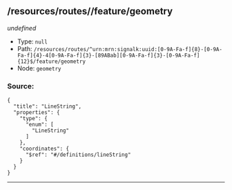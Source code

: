## /resources/routes/<RegExp>/feature/geometry

*undefined*

* Type: `null`
* Path: `/resources/routes/^urn:mrn:signalk:uuid:[0-9A-Fa-f]{8}-[0-9A-Fa-f]{4}-4[0-9A-Fa-f]{3}-[89ABab][0-9A-Fa-f]{3}-[0-9A-Fa-f]{12}$/feature/geometry`
* Node: `geometry`

### Source:
```
{
  "title": "LineString",
  "properties": {
    "type": {
      "enum": [
        "LineString"
      ]
    },
    "coordinates": {
      "$ref": "#/definitions/lineString"
    }
  }
}
```

---
